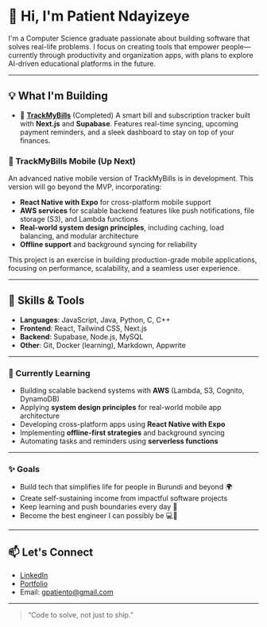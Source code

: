 # 👋 Hi, I'm Patient Ndayizeye

I'm a Computer Science graduate passionate about building software that solves real-life problems. I focus on creating tools that empower people—currently through productivity and organization apps, with plans to explore AI-driven educational platforms in the future.

---

## 💡 What I'm Building

- 🧾 [**TrackMyBills**](https://github.com/PatientoTyaga/TrackMyBills)  (Completed)
  A smart bill and subscription tracker built with **Next.js** and **Supabase**. Features real-time syncing, upcoming payment reminders, and a sleek dashboard to stay on top of your finances.

### 🚀 TrackMyBills Mobile (Up Next)

An advanced native mobile version of TrackMyBills is in development. This version will go beyond the MVP, incorporating:

- **React Native with Expo** for cross-platform mobile support  
- **AWS services** for scalable backend features like push notifications, file storage (S3), and Lambda functions  
- **Real-world system design principles**, including caching, load balancing, and modular architecture  
- **Offline support** and background syncing for reliability  

This project is an exercise in building production-grade mobile applications, focusing on performance, scalability, and a seamless user experience.

---

## 🧠 Skills & Tools

- **Languages**: JavaScript, Java, Python, C, C++ 
- **Frontend**: React, Tailwind CSS, Next.js  
- **Backend**: Supabase, Node.js, MySQL
- **Other**: Git, Docker (learning), Markdown, Appwrite

---

### 🌱 Currently Learning

- Building scalable backend systems with **AWS** (Lambda, S3, Cognito, DynamoDB)
- Applying **system design principles** for real-world mobile app architecture
- Developing cross-platform apps using **React Native with Expo**
- Implementing **offline-first strategies** and background syncing
- Automating tasks and reminders using **serverless functions**

---

### ✨ Goals

- Build tech that simplifies life for people in Burundi and beyond 🌍  
- Create self-sustaining income from impactful software projects  
- Keep learning and push boundaries every day 🚀  
- Become the best engineer I can possibly be 💻🌱

---

## 📫 Let's Connect

- [LinkedIn](https://www.linkedin.com/in/patiento710/)
- [Portfolio](https://www.patientndportfolio.com/)
- Email: gpatiento@gmail.com

---

> “Code to solve, not just to ship.”

